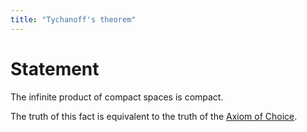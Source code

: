 ```yaml
---
title: "Tychanoff's theorem"
---
```


# Statement
The infinite product of compact spaces is compact.

The truth of this fact is equivalent to the truth of the [Axiom of Choice](<notes/ntpy/Theorems/Axiom of Choice.md>).
